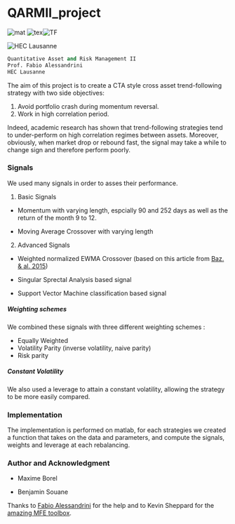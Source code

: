 # QARMII_project
![mat](https://img.shields.io/badge/matlab-2020A-red) ![tex](https://img.shields.io/badge/Latex-tex-green)![TF](https://img.shields.io/badge/TrendFollowing-HEC-yellow)

![HEC Lausanne](https://upload.wikimedia.org/wikipedia/commons/thumb/a/a3/HEC_Lausanne_logo.svg/200px-HEC_Lausanne_logo.svg.png)

```python
Quantitative Asset and Risk Management II
Prof. Fabio Alessandrini
HEC Lausanne
```

The aim of this project is to create a CTA style  cross asset trend-following strategy with two side objectives:

1. Avoid portfolio crash during momentum reversal.
2. Work in high correlation period. 

Indeed, academic research has shown that trend-following strategies tend to under-perform on high correlation regimes between assets. Moreover, obviously, when market drop or rebound fast, the signal may take a while to change sign and therefore perform poorly. 

### Signals

We used many signals in order to asses their performance.

1. Basic Signals

* Momentum with varying length, espcially 90 and 252 days as well as the return of the month 9 to 12. 

* Moving Average Crossover with varying length

2. Advanced Signals

* Weighted normalized EWMA Crossover (based on this article from [Baz. & al. 2015](https://papers.ssrn.com/sol3/papers.cfm?abstract_id=2695101))

* Singular Sprectal Analysis based signal

* Support Vector Machine classification based signal

##### Weighting schemes
We combined these signals with three different weighting schemes : 
* Equally Weighted
* Volatility Parity (inverse volatility, naive parity)
* Risk parity

##### Constant Volatility
We also used a leverage to attain a constant volatility, allowing the strategy to be more easily compared. 

### Implementation

The implementation is performed on matlab, for each strategies we created a function that takes on the data and parameters, and compute the signals, weights and leverage at each rebalancing.


### Author and Acknowledgment
* Maxime Borel

* Benjamin Souane

Thanks to [Fabio Alessandrini](https://wp.unil.ch/hecimpact/fr/people/fabio-alessandrini/) for the help and to Kevin Sheppard for the [amazing MFE toolbox](https://www.kevinsheppard.com/code/matlab/mfe-toolbox/).

